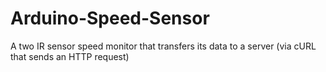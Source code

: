 # Arduino-Speed-Sensor
A two IR sensor speed monitor that transfers its data to a server (via cURL that sends an HTTP request)
